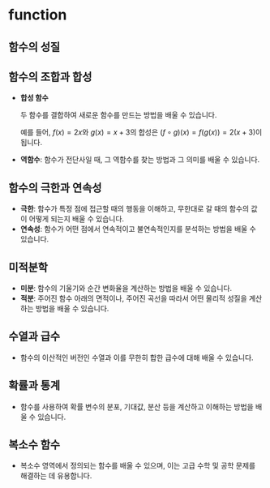# function

## 함수의 성질

## 함수의 조합과 합성

- **합성 함수**

    두 함수를 결합하여 새로운 함수를 만드는 방법을 배울 수 있습니다.

    예를 들어, $f(x) = 2x$와 $g(x) = x + 3$의 합성은 $(f \circ g)(x) = f(g(x)) = 2(x+3)$이 됩니다.
- **역함수**: 함수가 전단사일 때, 그 역함수를 찾는 방법과 그 의미를 배울 수 있습니다.

## 함수의 극한과 연속성

- **극한**: 함수가 특정 점에 접근할 때의 행동을 이해하고, 무한대로 갈 때의 함수의 값이 어떻게 되는지 배울 수 있습니다.
- **연속성**: 함수가 어떤 점에서 연속적이고 불연속적인지를 분석하는 방법을 배울 수 있습니다.

## 미적분학

- **미분**: 함수의 기울기와 순간 변화율을 계산하는 방법을 배울 수 있습니다.
- **적분**: 주어진 함수 아래의 면적이나, 주어진 곡선을 따라서 어떤 물리적 성질을 계산하는 방법을 배울 수 있습니다.

## 수열과 급수

- 함수의 이산적인 버전인 수열과 이를 무한히 합한 급수에 대해 배울 수 있습니다.

## 확률과 통계

- 함수를 사용하여 확률 변수의 분포, 기대값, 분산 등을 계산하고 이해하는 방법을 배울 수 있습니다.

## 복소수 함수

- 복소수 영역에서 정의되는 함수를 배울 수 있으며, 이는 고급 수학 및 공학 문제를 해결하는 데 유용합니다.
